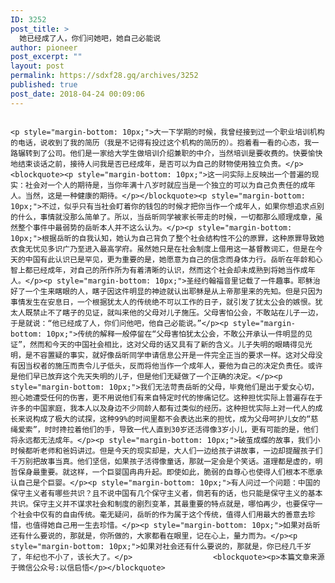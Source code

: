 ```yaml
---
ID: 3252
post_title: >
  她已经成了人，你们问她吧，她自己必能说
author: pioneer
post_excerpt: ""
layout: post
permalink: https://sdxf28.gq/archives/3252
published: true
post_date: 2018-04-24 00:09:06
---
```

                                                                                                                  <p style="margin-bottom: 10px;">大一下学期的时候，我曾经接到过一个职业培训机构的电话，说收到了我的简历（我是不记得有投过这个机构的简历的）。抱着看一看的心态，我一路辗转到了公司。他们是一家给大学生做培训介绍兼职的中介，当然培训是要收费的。快要愉快地结束谈话之前，接待人问我是否已经成年，是否可以为自己的财物使用独立负责。</p><blockquote><p style="margin-bottom: 10px;">这一问实际上反映出一个普遍的现实：社会对一个人的期待是，当你年满十八岁时就应当是一个独立的可以为自己负责任的成年人。当然，这是一种健康的期待。</p></blockquote><p style="margin-bottom: 10px;">不过，似乎只有当社会盯着你的钱包的时候才把你当作一个成年人，如果你想追求点别的什么，事情就没那么简单了。所以，当岳昕同学被家长带走的时候，一切都那么顺理成章，虽然整个事件中最弱势的岳昕本人并不这么认为。</p><p style="margin-bottom: 10px;">根据岳昕的自我认知，她认为自己背负了整个社会结构性不公的原罪，这种原罪导致她衣食无忧见多识广乃至进入最高学府。虽然她只是在社会制度上借用这一基督教词汇，但是在今天的中国有此认识已是罕见，更为重要的是，她愿意为自己的信念而身体力行。岳昕在年龄和心智上都已经成年，对自己的所作所为有着清晰的认识，然而这个社会却未成熟到将她当作成年人。</p><p style="margin-bottom: 10px;">圣经约翰福音里记载了一件趣事。耶稣治好了一个生来瞎眼的人，瞎子因这件明显的神迹就认出耶稣是从上帝那里来的先知。但是只因为事情发生在安息日，一个根据犹太人的传统绝不可以工作的日子，就引发了犹太公会的嫉恨。犹太人既禁止不了瞎子的见证，就叫来他的父母对儿子施压。父母害怕公会，不敢站在儿子一边，于是就说：“他已经成了人，你们问他吧，他自己必能说。”</p><p style="margin-bottom: 10px;">传统的解释一般停留在“父母害怕犹太公会，不敢公开承认一件明显的见证”，然而和今天的中国社会相比，这对父母的话又具有了新的含义。儿子失明的眼睛得见光明，是不容置疑的事实，就好像岳昕同学申请信息公开是一件完全正当的要求一样。这对父母没有因当权者的施压而责令儿子低头，反而将他当作一个成年人，要他为自己的决定负责任。或许是他们早已放弃这个先天失明的儿子，但是他们无疑做了一个正确的决定。</p><p style="margin-bottom: 10px;">我们无法苛责岳昕的父母，毕竟他们是出于爱女心切，担心她遭受任何的伤害，更不用说他们有来自特定时代的惨痛记忆。这种担忧实际上普遍存在于许多的中国家庭，我本人以及身边不少同龄人都有过类似的经历。这种担忧实际上对一代人的成长来说构成了极大的试探，这种99%的时间里都不会表达出来的担忧，成为父母呵护儿女的“慈绳爱索”，时时搀拉着他们的手，导致一代人直到30岁还活得像3岁小儿，更有可能的是，他们将永远都无法成年。</p><p style="margin-bottom: 10px;">破茧成蝶的故事，我们小时候都听老师和爸妈讲过。但是今天的现实却是，大人们一边给孩子讲故事，一边却提醒孩子们千万别把故事当真。他们坚信，如果孩子活得像童话，那就一定会是个笑话。道理都是虚的，明哲保身最重要。就这样，一个巨婴国冉冉升起。即使如此，脆弱的自尊心也使得人们根本不愿承认自己是个巨婴。</p><p style="margin-bottom: 10px;">有人问过一个问题：中国的保守主义者有哪些共识？且不说中国有几个保守主义者，倘若有的话，也只能是保守主义的基本共识。保守主义并不谋求社会和制度的剧烈变革，其最重要的特点就是，哪怕再少，也要保守一个社会中仅有的自由传统。毫无疑问，岳昕的作为属于这个传统，值得人们用最大的善意去珍惜，也值得她自己用一生去珍惜。</p><p style="margin-bottom: 10px;">如果对岳昕还有什么要说的，那就是，你所做的，大家都看在眼里，记在心上，量力而为。</p><p style="margin-bottom: 10px;">如果对社会还有什么要说的，那就是，你已经几千岁了，年纪也不小了，该长大了。</p>                  <blockquote><p>本篇文章来源于微信公众号:以信启悟</p></blockquote>
